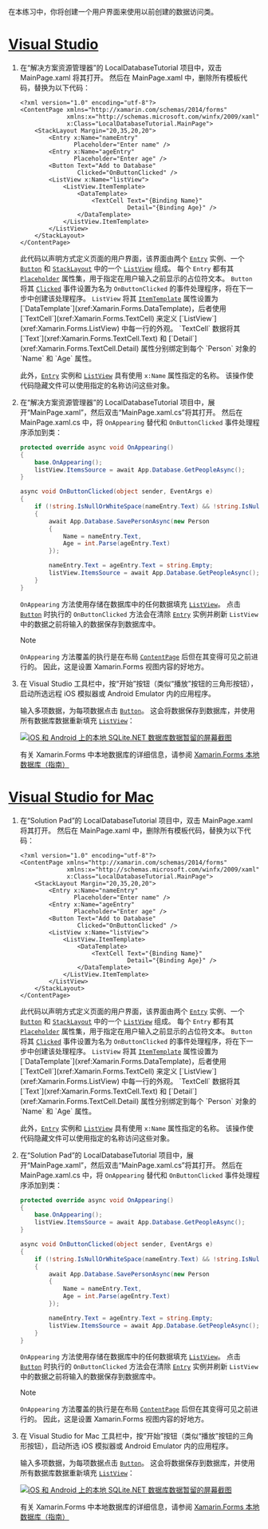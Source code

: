 在本练习中，你将创建一个用户界面来使用以前创建的数据访问类。

# <a name="visual-studiotabvswin"></a>[Visual Studio](#tab/vswin)

1. 在“解决方案资源管理器”的 LocalDatabaseTutorial 项目中，双击 MainPage.xaml 将其打开。 然后在 MainPage.xaml 中，删除所有模板代码，替换为以下代码：

    ```xaml
    <?xml version="1.0" encoding="utf-8"?>
    <ContentPage xmlns="http://xamarin.com/schemas/2014/forms"
                 xmlns:x="http://schemas.microsoft.com/winfx/2009/xaml"
                 x:Class="LocalDatabaseTutorial.MainPage">
        <StackLayout Margin="20,35,20,20">
            <Entry x:Name="nameEntry"
                   Placeholder="Enter name" />
            <Entry x:Name="ageEntry"
                   Placeholder="Enter age" />
            <Button Text="Add to Database"
                    Clicked="OnButtonClicked" />
            <ListView x:Name="listView">
                <ListView.ItemTemplate>
                    <DataTemplate>
                        <TextCell Text="{Binding Name}"
                                  Detail="{Binding Age}" />
                    </DataTemplate>
                </ListView.ItemTemplate>
            </ListView>
        </StackLayout>
    </ContentPage>
    ```

    此代码以声明方式定义页面的用户界面，该界面由两个 [`Entry`](xref:Xamarin.Forms.Entry) 实例、一个 [`Button`](xref:Xamarin.Forms.Button) 和 [`StackLayout`](xref:Xamarin.Forms.StackLayout) 中的一个 [`ListView`](xref:Xamarin.Forms.ListView) 组成。 每个 `Entry` 都有其 [`Placeholder`](xref:Xamarin.Forms.Entry.Placeholder) 属性集，用于指定在用户输入之前显示的占位符文本。 `Button` 将其 [`Clicked`](xref:Xamarin.Forms.Button.Clicked) 事件设置为名为 `OnButtonClicked` 的事件处理程序，将在下一步中创建该处理程序。 `ListView` 将其 [`ItemTemplate`](xref:Xamarin.Forms.ItemsView`1.ItemTemplate) 属性设置为 [`DataTemplate`](xref:Xamarin.Forms.DataTemplate)，后者使用 [`TextCell`](xref:Xamarin.Forms.TextCell) 来定义 [`ListView`](xref:Xamarin.Forms.ListView) 中每一行的外观。 `TextCell` 数据将其 [`Text`](xref:Xamarin.Forms.TextCell.Text) 和 [`Detail`](xref:Xamarin.Forms.TextCell.Detail) 属性分别绑定到每个 `Person` 对象的 `Name` 和 `Age` 属性。

    此外，[`Entry`](xref:Xamarin.Forms.Entry) 实例和 [`ListView`](xref:Xamarin.Forms.ListView) 具有使用 `x:Name` 属性指定的名称。 该操作使代码隐藏文件可以使用指定的名称访问这些对象。

1. 在“解决方案资源管理器”的 LocalDatabaseTutorial 项目中，展开“MainPage.xaml”，然后双击“MainPage.xaml.cs”将其打开。 然后在 MainPage.xaml.cs 中，将 `OnAppearing` 替代和 `OnButtonClicked` 事件处理程序添加到类：

    ```csharp
    protected override async void OnAppearing()
    {
        base.OnAppearing();
        listView.ItemsSource = await App.Database.GetPeopleAsync();
    }

    async void OnButtonClicked(object sender, EventArgs e)
    {
        if (!string.IsNullOrWhiteSpace(nameEntry.Text) && !string.IsNullOrWhiteSpace(ageEntry.Text))
        {
            await App.Database.SavePersonAsync(new Person
            {
                Name = nameEntry.Text,
                Age = int.Parse(ageEntry.Text)
            });

            nameEntry.Text = ageEntry.Text = string.Empty;
            listView.ItemsSource = await App.Database.GetPeopleAsync();
        }
    }
    ```

    `OnAppearing` 方法使用存储在数据库中的任何数据填充 [`ListView`](xref:Xamarin.Forms.ListView)。 点击 [`Button`](xref:Xamarin.Forms.Button) 时执行的 `OnButtonClicked` 方法会在清除 [`Entry`](xref:Xamarin.Forms.Entry) 实例并刷新 `ListView` 中的数据之前将输入的数据保存到数据库中。

    > [!NOTE]
    > `OnAppearing` 方法覆盖的执行是在布局 [`ContentPage`](xref:Xamarin.Forms.ContentPage) 后但在其变得可见之前进行的。 因此，这是设置 Xamarin.Forms 视图内容的好地方。

1. 在 Visual Studio 工具栏中，按“开始”按钮（类似“播放”按钮的三角形按钮），启动所选远程 iOS 模拟器或 Android Emulator 内的应用程序。

    输入多项数据，为每项数据点击 [`Button`](xref:Xamarin.Forms.Button)。 这会将数据保存到数据库，并使用所有数据库数据重新填充 [`ListView`](xref:Xamarin.Forms.ListView)：

    [![iOS 和 Android 上的本地 SQLite.NET 数据库数据暂留的屏幕截图](../images/consume-data-access-classes.png "本地数据库数据暂留")](../images/consume-data-access-classes-large.png#lightbox "Local database data persistence")

    有关 Xamarin.Forms 中本地数据库的详细信息，请参阅 [Xamarin.Forms 本地数据库（指南）](~/xamarin-forms/app-fundamentals/databases.md)

# <a name="visual-studio-for-mactabvsmac"></a>[Visual Studio for Mac](#tab/vsmac)

1. 在“Solution Pad”的 LocalDatabaseTutorial 项目中，双击 MainPage.xaml 将其打开。 然后在 MainPage.xaml 中，删除所有模板代码，替换为以下代码：

    ```xaml
    <?xml version="1.0" encoding="utf-8"?>
    <ContentPage xmlns="http://xamarin.com/schemas/2014/forms"
                 xmlns:x="http://schemas.microsoft.com/winfx/2009/xaml"
                 x:Class="LocalDatabaseTutorial.MainPage">
        <StackLayout Margin="20,35,20,20">
            <Entry x:Name="nameEntry"
                   Placeholder="Enter name" />
            <Entry x:Name="ageEntry"
                   Placeholder="Enter age" />
            <Button Text="Add to Database"
                    Clicked="OnButtonClicked" />
            <ListView x:Name="listView">
                <ListView.ItemTemplate>
                    <DataTemplate>
                        <TextCell Text="{Binding Name}"
                                  Detail="{Binding Age}" />
                    </DataTemplate>
                </ListView.ItemTemplate>
            </ListView>
        </StackLayout>
    </ContentPage>
    ```

    此代码以声明方式定义页面的用户界面，该界面由两个 [`Entry`](xref:Xamarin.Forms.Entry) 实例、一个 [`Button`](xref:Xamarin.Forms.Button) 和 [`StackLayout`](xref:Xamarin.Forms.StackLayout) 中的一个 [`ListView`](xref:Xamarin.Forms.ListView) 组成。 每个 `Entry` 都有其 [`Placeholder`](xref:Xamarin.Forms.Entry.Placeholder) 属性集，用于指定在用户输入之前显示的占位符文本。 `Button` 将其 [`Clicked`](xref:Xamarin.Forms.Button.Clicked) 事件设置为名为 `OnButtonClicked` 的事件处理程序，将在下一步中创建该处理程序。 `ListView` 将其 [`ItemTemplate`](xref:Xamarin.Forms.ItemsView`1.ItemTemplate) 属性设置为 [`DataTemplate`](xref:Xamarin.Forms.DataTemplate)，后者使用 [`TextCell`](xref:Xamarin.Forms.TextCell) 来定义 [`ListView`](xref:Xamarin.Forms.ListView) 中每一行的外观。 `TextCell` 数据将其 [`Text`](xref:Xamarin.Forms.TextCell.Text) 和 [`Detail`](xref:Xamarin.Forms.TextCell.Detail) 属性分别绑定到每个 `Person` 对象的 `Name` 和 `Age` 属性。

    此外，[`Entry`](xref:Xamarin.Forms.Entry) 实例和 [`ListView`](xref:Xamarin.Forms.ListView) 具有使用 `x:Name` 属性指定的名称。 该操作使代码隐藏文件可以使用指定的名称访问这些对象。

1. 在“Solution Pad”的 LocalDatabaseTutorial 项目中，展开“MainPage.xaml”，然后双击“MainPage.xaml.cs”将其打开。 然后在 MainPage.xaml.cs 中，将 `OnAppearing` 替代和 `OnButtonClicked` 事件处理程序添加到类：

    ```csharp
    protected override async void OnAppearing()
    {
        base.OnAppearing();
        listView.ItemsSource = await App.Database.GetPeopleAsync();
    }

    async void OnButtonClicked(object sender, EventArgs e)
    {
        if (!string.IsNullOrWhiteSpace(nameEntry.Text) && !string.IsNullOrWhiteSpace(ageEntry.Text))
        {
            await App.Database.SavePersonAsync(new Person
            {
                Name = nameEntry.Text,
                Age = int.Parse(ageEntry.Text)
            });

            nameEntry.Text = ageEntry.Text = string.Empty;
            listView.ItemsSource = await App.Database.GetPeopleAsync();
        }
    }
    ```

    `OnAppearing` 方法使用存储在数据库中的任何数据填充 [`ListView`](xref:Xamarin.Forms.ListView)。 点击 [`Button`](xref:Xamarin.Forms.Button) 时执行的 `OnButtonClicked` 方法会在清除 [`Entry`](xref:Xamarin.Forms.Entry) 实例并刷新 `ListView` 中的数据之前将输入的数据保存到数据库中。

    > [!NOTE]
    > `OnAppearing` 方法覆盖的执行是在布局 [`ContentPage`](xref:Xamarin.Forms.ContentPage) 后但在其变得可见之前进行的。 因此，这是设置 Xamarin.Forms 视图内容的好地方。

1. 在 Visual Studio for Mac 工具栏中，按“开始”按钮（类似“播放”按钮的三角形按钮），启动所选 iOS 模拟器或 Android Emulator 内的应用程序。

    输入多项数据，为每项数据点击 [`Button`](xref:Xamarin.Forms.Button)。 这会将数据保存到数据库，并使用所有数据库数据重新填充 [`ListView`](xref:Xamarin.Forms.ListView)：

    [![iOS 和 Android 上的本地 SQLite.NET 数据库数据暂留的屏幕截图](../images/consume-data-access-classes.png "本地数据库数据暂留")](../images/consume-data-access-classes-large.png#lightbox "Local database data persistence")

    有关 Xamarin.Forms 中本地数据库的详细信息，请参阅 [Xamarin.Forms 本地数据库（指南）](~/xamarin-forms/app-fundamentals/databases.md)
